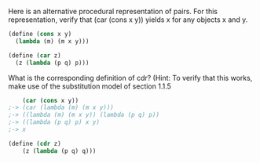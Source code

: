Here is an alternative procedural representation of pairs. For this representation, verify that (car (cons x y)) yields x for any objects x and y.

```scheme
(define (cons x y)
  (lambda (m) (m x y)))

(define (car z)
  (z (lambda (p q) p)))
```

What is the corresponding definition of cdr? (Hint: To verify that this works, make use of the substitution model of section 1.1.5

```scheme
    (car (cons x y))
;-> (car (lambda (m) (m x y)))
;-> ((lambda (m) (m x y)) (lambda (p q) p))
;-> ((lambda (p q) p) x y)
;-> x

(define (cdr z)
    (z (lambda (p q) q)))
```

